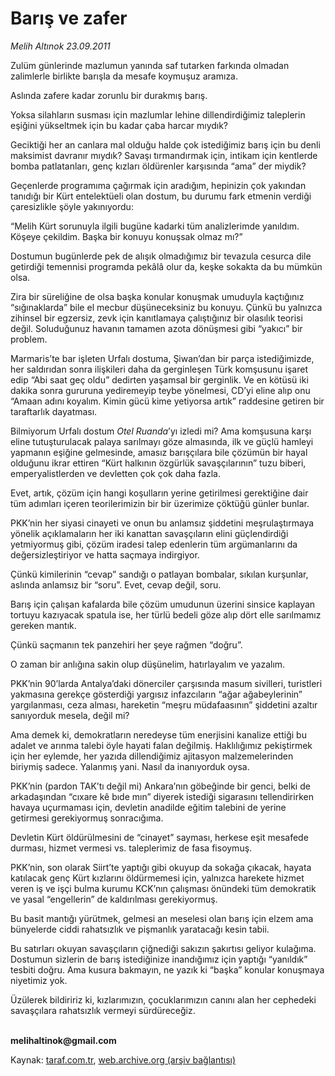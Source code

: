 # Barış ve zafer

*Melih Altınok 23.09.2011*

<div class="yazi"><p>Zulüm günlerinde mazlumun yanında saf tutarken farkında olmadan zalimlerle birlikte barışla da mesafe koymuşuz aramıza.</p>
<p>Aslında zafere kadar zorunlu bir durakmış barış.</p>
<p>Yoksa silahların susması için mazlumlar lehine dillendirdiğimiz taleplerin eşiğini yükseltmek için bu kadar çaba harcar mıydık? </p>
<p>Geciktiği her an canlara mal olduğu halde çok istediğimiz barış için bu denli maksimist davranır mıydık? Savaşı tırmandırmak için, intikam için kentlerde bomba patlatanları, genç kızları öldürenler karşısında “ama” der miydik?</p>
<p>Geçenlerde programıma çağırmak için aradığım, hepinizin çok yakından tanıdığı bir Kürt entelektüeli olan dostum, bu durumu fark etmenin verdiği çaresizlikle şöyle yakınıyordu:</p>
<p>“Melih Kürt sorunuyla ilgili bugüne kadarki tüm analizlerimde yanıldım. Köşeye çekildim. Başka bir konuyu konuşsak olmaz mı?”</p>
<p>Dostumun bugünlerde pek de alışık olmadığımız bir tevazula cesurca dile getirdiği temennisi programda pekâlâ olur da, keşke sokakta da bu mümkün olsa.</p>
<p>Zira bir süreliğine de olsa başka konular konuşmak umuduyla kaçtığınız “sığınaklarda” bile el mecbur düşüneceksiniz bu konuyu. Çünkü bu yalnızca zihinsel bir egzersiz, zevk için kanıtlamaya çalıştığınız bir olasılık teorisi değil. Soluduğunuz havanın tamamen azota dönüşmesi gibi “yakıcı” bir problem.</p>
<p>Marmaris’te bar işleten Urfalı dostuma, Şiwan’dan bir parça istediğimizde, her saldırıdan sonra ilişkileri daha da gerginleşen Türk komşusunu işaret edip “Abi saat geç oldu” dedirten yaşamsal bir gerginlik. Ve en kötüsü iki dakika sonra gururuna yediremeyip teybe yönelmesi, CD’yi eline alıp onu “Amaan adını koyalım. Kimin gücü kime yetiyorsa artık” raddesine getiren bir taraftarlık dayatması.</p>
<p>Bilmiyorum Urfalı dostum <i>Otel Ruanda</i>’yı izledi mi? Ama komşusuna karşı eline tutuşturulacak palaya sarılmayı göze almasında, ilk ve güçlü hamleyi yapmanın eşiğine gelmesinde, amasız barışçılara bile çözümün bir hayal olduğunu ikrar ettiren “Kürt halkının özgürlük savaşçılarının” tuzu biberi, emperyalistlerden ve devletten çok çok daha fazla.</p>
<p>Evet, artık, çözüm için hangi koşulların yerine getirilmesi gerektiğine dair tüm adımları içeren teorilerimizin bir bir üzerimize çöktüğü günler bunlar.</p>
<p>PKK’nin her siyasi cinayeti ve onun bu anlamsız şiddetini meşrulaştırmaya yönelik açıklamaların her iki kanattan savaşçıların elini güçlendirdiği yetmiyormuş gibi, çözüm iradesi talep edenlerin tüm argümanlarını da değersizleştiriyor ve hatta saçmaya indirgiyor.</p>
<p>Çünkü kimilerinin “cevap” sandığı o patlayan bombalar, sıkılan kurşunlar, aslında anlamsız bir “soru”. Evet, cevap değil, soru. </p>
<p>Barış için çalışan kafalarda bile çözüm umudunun üzerini sinsice kaplayan tortuyu kazıyacak spatula ise, her türlü bedeli göze alıp dört elle sarılmamız gereken mantık. </p>
<p>Çünkü saçmanın tek panzehiri her şeye rağmen “doğru”.</p>
<p>O zaman bir anlığına sakin olup düşünelim, hatırlayalım ve yazalım.</p>
<p>PKK’nin 90’larda Antalya’daki dönerciler çarşısında masum sivilleri, turistleri yakmasına gerekçe gösterdiği yargısız infazcıların “ağar ağabeylerinin” yargılanması, ceza alması, hareketin “meşru müdafaasının” şiddetini azaltır sanıyorduk mesela, değil mi?</p>
<p>Ama demek ki, demokratların neredeyse tüm enerjisini kanalize ettiği bu adalet ve arınma talebi öyle hayati falan değilmiş. Haklılığımız pekiştirmek için her eylemde, her yazıda dillendiğimiz ajitasyon malzemelerinden biriymiş sadece. Yalanmış yani. Nasıl da inanıyorduk oysa. </p>
<p>PKK’nin (pardon TAK’tı değil mi) Ankara’nın göbeğinde bir genci, belki de arkadaşından “cıxare kê bıde mın” diyerek istediği sigarasını tellendirirken havaya uçurmaması için, devletin anadilde eğitim talebini de yerine getirmesi gerekiyormuş sonracığıma.</p>
<p>Devletin Kürt öldürülmesini de “cinayet” sayması, herkese eşit mesafede durması, hizmet vermesi vs. taleplerimiz de fasa fisoymuş. </p>
<p>PKK’nin, son olarak Siirt’te yaptığı gibi okuyup da sokağa çıkacak, hayata katılacak genç Kürt kızlarını öldürmemesi için, yalnızca harekete hizmet veren iş ve işçi bulma kurumu KCK’nın çalışması önündeki tüm demokratik ve yasal “engellerin” de kaldırılması gerekiyormuş.</p>
<p>Bu basit mantığı yürütmek, gelmesi an meselesi olan barış için elzem ama bünyelerde ciddi rahatsızlık ve pişmanlık yaratacağı kesin tabii.</p>
<p>Bu satırları okuyan savaşçıların çiğnediği sakızın şakırtısı geliyor kulağıma. Dostumun sizlerin de barış istediğinize inandığımız için yaptığı “yanıldık” tesbiti doğru. Ama kusura bakmayın, ne yazık ki “başka” konular konuşmaya niyetimiz yok. </p>
<p>Üzülerek bildiririz ki, kızlarımızın, çocuklarımızın canını alan her cephedeki savaşçılara rahatsızlık vermeyi sürdüreceğiz.</p>
<p><b><br/>melihaltinok@gmail.com</b></p>
</div>

Kaynak: [taraf.com.tr](http://www.taraf.com.tr/melih-altinok/makale-baris-ve-zafer.htm), [web.archive.org (arşiv bağlantısı)](http://web.archive.org/web/20131114024412/http://www.taraf.com.tr/melih-altinok/makale-baris-ve-zafer.htm)
